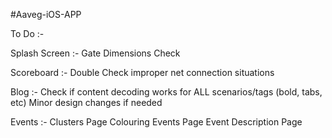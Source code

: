 #Aaveg-iOS-APP

To Do :-

Splash Screen :-
	Gate Dimensions Check

Scoreboard :- 
	Double Check improper net connection situations

Blog :-
	Check if content decoding works for ALL scenarios/tags (bold, tabs, etc)
	Minor design changes if needed

Events :-
    Clusters Page Colouring
    Events Page
    Event Description Page
